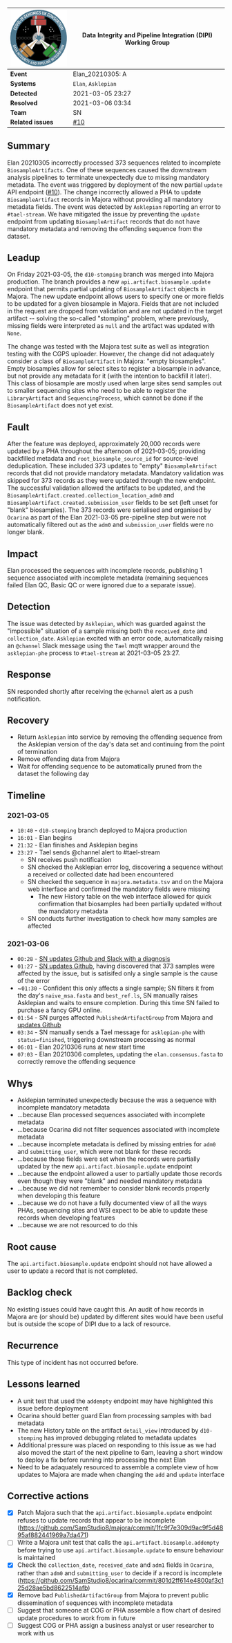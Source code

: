 | <img src="/assets/dipi.png" alt="DIPI Badge" width="150">      | Data Integrity and Pipeline Integration (DIPI) Working Group |
| -------------- | ----------------- |
| **Event**   | Elan_20210305: A     |
| **Systems**    | `Elan`, `Asklepian` |
| **Detected**   | 2021-03-05 23:27  |
| **Resolved**   | 2021-03-06 03:34  |
| **Team**       | SN                |
| **Related issues** | [#10](https://github.com/COG-UK/dipi-group/issues/10#issuecomment-791811466) |

## Summary

Elan 20210305 incorrectly processed 373 sequences related to incomplete `BiosampleArtifacts`.
One of these sequences caused the downstream analysis pipelines to terminate unexpectedly due to missing mandatory metadata.
The event was triggered by deployment of the new partial `update` API endpoint ([#10](https://github.com/COG-UK/dipi-group/issues/10)).
The change incorrectly allowed a PHA to update `BiosampleArtifact` records in Majora without providing all mandatory metadata fields.
The event was detected by `Asklepian` reporting an error to `#tael-stream`.
We have mitigated the issue by preventing the `update` endpoint from updating `BiosampleArtifact` records that do not have mandatory metadata and removing the offending sequence from the dataset.

## Leadup

On Friday 2021-03-05, the `d10-stomping` branch was merged into Majora production.
The branch provides a new `api.artifact.biosample.update` endpoint that permits partial updating of `BiosampleArtifact` objects in Majora.
The new update endpoint allows users to specify one or more fields to be updated for a given biosample in Majora.
Fields that are not included in the request are dropped from validation and are not updated in the target artifact -- solving the so-called "stomping" problem, where previously, missing fields were interpreted as `null` and the artifact was updated with `None`.

The change was tested with the Majora test suite as well as integration testing with the CGPS uploader.
However, the change did not adaquately consider a class of `BiosampleArtifact` in Majora: "empty biosamples".
Empty biosamples allow for select sites to register a biosample in advance, but not provide any metadata for it (with the intention to backfill it later).
This class of biosample are mostly used when large sites send samples out to smaller sequencing sites who need to be able to register the `LibraryArtifact` and `SequencingProcess`, which cannot be done if the `BiosampleArtifact` does not yet exist.

## Fault

After the feature was deployed, approximately 20,000 records were updated by a PHA throughout the afternoon of 2021-03-05; providing backfilled metadata and `root_biosample_source_id` for source-level deduplication.
These included 373 updates to "empty" `BiosampleArtifact` records that did not provide mandatory metadata.
Mandatory validation was skipped for 373 records as they were updated through the new endpoint.
The successful validation allowed the artifacts to be updated, and the `BiosampleArtifact.created.collection_location_adm0` and `BiosampleArtifact.created.submission_user` fields to be set (left unset for "blank" biosamples).
The 373 records were serialised and organised by `Ocarina` as part of the Elan 2021-03-05 pre-pipeline step but were not automatically filtered out as the `adm0` and `submission_user` fields were no longer blank.

## Impact

Elan processed the sequences with incomplete records, publishing 1 sequence associated with incomplete metadata (remaining sequences failed Elan QC, Basic QC or were ignored due to a separate issue).

## Detection

The issue was detected by `Asklepian`, which was guarded against the "impossible" situation of a sample missing both the `received_date` and `collection_date`.
`Asklepian` excited with an error code, automatically raising an `@channel` Slack message using the `Tael` mqtt wrapper around the `asklepian-phe` process to `#tael-stream` at 2021-03-05 23:27.

## Response

SN responded shortly after receiving the `@channel` alert as a push notification.

## Recovery

* Return `Asklepian` into service by removing the offending sequence from the Asklepian version of the day's data set and continuing from the point of termination
* Remove offending data from Majora
* Wait for offending sequence to be automatically pruned from the dataset the following day

## Timeline

### 2021-03-05 
* `10:40` - `d10-stomping` branch deployed to Majora production
* `16:01` - Elan begins
* `21:32` - Elan finishes and Asklepian begins
* `23:27` - Tael sends @channel alert to #tael-stream
    * SN receives push notification
    * SN checked the Asklepian error log, discovering a sequence without a received or collected date had been encountered
    * SN checked the sequence in `majora.metadata.tsv` and on the Majora web interface and confirmed the mandatory fields were missing
        * The new History table on the web interface allowed for quick confirmation that biosamples had been partially updated without the mandatory metadata
    * SN conducts further investigation to check how many samples are affected
 
### 2021-03-06
* `00:28` - [SN updates Github and Slack with a diagnosis](https://github.com/COG-UK/dipi-group/issues/10#issuecomment-791811466)
* `01:27` - [SN updates Github](https://github.com/COG-UK/dipi-group/issues/10#issuecomment-791829311), having discovered that 373 samples were affected by the issue, but is satisifed only a single sample is the cause of the error
* ~`01:30` - Confident this only affects a single sample; SN filters it from the day's `naive_msa.fasta` and `best_ref.ls`, SN manually raises Asklepian and waits to ensure completion. During this time SN failed to purchase a fancy GPU online.
* `01:54` - SN purges affected `PublishedArtifactGroup` from Majora and [updates Github](https://github.com/COG-UK/dipi-group/issues/10#issuecomment-791836726)
* `03:34` - SN manually sends a Tael message for `asklepian-phe` with `status=finished`, triggering downstream processing as normal
* `06:01` - Elan 20210306 runs at new start time
* `07:03` - Elan 20210306 completes, updating the `elan.consensus.fasta` to correctly remove the offending sequence

## Whys

* Asklepian terminated unexpectedly because the was a sequence with incomplete mandatory metadata
* ...because Elan processed sequences associated with incomplete metadata
* ...because Ocarina did not filter sequences associated with incomplete metadata
* ...because incomplete metadata is defined by missing entries for `adm0` and `submitting_user`, which were not blank for these records
* ...because those fields were set when the records were partially updated by the new `api.artifact.biosample.update` endpoint
* ...because the endpoint allowed a user to partially update those records even though they were "blank" and needed mandatory metadata
* ...because we did not remember to consider blank records properly when developing this feature
* ...because we do not have a fully documented view of all the ways PHAs, sequencing sites and WSI expect to be able to update these records when developing features
* ...because we are not resourced to do this

## Root cause

The `api.artifact.biosample.update` endpoint should not have allowed a user to update a record that is not completed.

## Backlog check

No existing issues could have caught this.
An audit of how records in Majora are (or should be) updated by different sites would have been useful but is outside the scope of DIPI due to a lack of resource.

## Recurrence

This type of incident has not occurred before.

## Lessons learned

* A unit test that used the `addempty` endpoint may have highlighted this issue before deployment
* Ocarina should better guard Elan from processing samples with bad metadata
* The new History table on the artifact `detail_view` introduced by `d10-stomping` has improved debugging related to metadata updates
* Additional pressure was placed on responding to this issue as we had also moved the start of the next pipeline to 6am, leaving a short window to deploy a fix before running into processing the next Elan
* Need to be adaquately resourced to assemble a complete view of how updates to Majora are made when changing the `add` and `update` interface

## Corrective actions

* [x] Patch Majora such that the `api.artifact.biosample.update` endpoint refuses to update records that appear to be incomplete (https://github.com/SamStudio8/majora/commit/1fc9f7e309d9ac9f5d4895af882441969a7da471)
* [ ] Write a Majora unit test that calls the `api.artifact.biosample.addempty` before trying to use `api.artifact.biosample.update` to ensure behaviour is maintained
* [x] Check the `collection_date`, `received_date` and `adm1` fields in `Ocarina`, rather than `adm0` and `submitting_user` to decide if a record is incomplete (https://github.com/SamStudio8/ocarina/commit/801d2ff614e4800af3c125d28ae5bd8622514afb)
* [x] Remove bad `PublishedArtifactGroup` from Majora to prevent public dissemination of sequences with incomplete metadata
* [ ] Suggest that someone at COG or PHA assemble a flow chart of desired update procedures to work from in future
* [ ] Suggest COG or PHA assign a business analyst or user researcher to work with us
